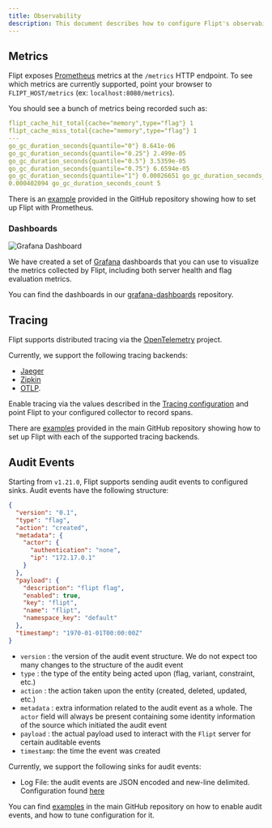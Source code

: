```yaml
---
title: Observability
description: This document describes how to configure Flipt's observability mechanisms including metrics, tracing, and auditing.
---
```


## Metrics

Flipt exposes [Prometheus](https://prometheus.io/) metrics at the `/metrics`
HTTP endpoint. To see which metrics are currently supported, point your browser
to `FLIPT_HOST/metrics` (ex: `localhost:8080/metrics`).

You should see a bunch of metrics being recorded such as:

```yaml
flipt_cache_hit_total{cache="memory",type="flag"} 1
flipt_cache_miss_total{cache="memory",type="flag"} 1
---
go_gc_duration_seconds{quantile="0"} 8.641e-06
go_gc_duration_seconds{quantile="0.25"} 2.499e-05
go_gc_duration_seconds{quantile="0.5"} 3.5359e-05
go_gc_duration_seconds{quantile="0.75"} 6.6594e-05
go_gc_duration_seconds{quantile="1"} 0.00026651 go_gc_duration_seconds_sum
0.000402094 go_gc_duration_seconds_count 5
```

There is an
[example](https://github.com/flipt-io/flipt/tree/main/examples/prometheus)
provided in the GitHub repository showing how to set up Flipt with Prometheus.

### Dashboards

![Grafana Dashboard](/images/configuration/grafana_flag_dashboard.png)

We have created a set of [Grafana](https://grafana.com/) dashboards that you can use to visualize the metrics collected by Flipt, including both server health and flag evaluation metrics.

You can find the dashboards in our [grafana-dashboards](https://github.com/flipt-io/grafana-dashboards) repository.

## Tracing

Flipt supports distributed tracing via the [OpenTelemetry](https://opentelemetry.io/) project.

Currently, we support the following tracing backends:

- [Jaeger](https://www.jaegertracing.io/)
- [Zipkin](https://zipkin.io/)
- [OTLP](https://opentelemetry.io/docs/reference/specification/protocol/).

Enable tracing via the values described in the [Tracing configuration](/configuration/overview#tracing) and point Flipt to your configured collector to record spans.

There are [examples](https://github.com/flipt-io/flipt/tree/main/examples/tracing) provided in the main GitHub repository showing how to set up Flipt with each of the supported tracing backends.

## Audit Events

Starting from `v1.21.0`, Flipt supports sending audit events to configured sinks. Audit events have the following structure:

```json
{
  "version": "0.1",
  "type": "flag",
  "action": "created",
  "metadata": {
    "actor": {
      "authentication": "none",
      "ip": "172.17.0.1"
    }
  },
  "payload": {
    "description": "flipt flag",
    "enabled": true,
    "key": "flipt",
    "name": "flipt",
    "namespace_key": "default"
  },
  "timestamp": "1970-01-01T00:00:00Z"
}
```

- `version` : the version of the audit event structure. We do not expect too many changes to the structure of the audit event
- `type` : the type of the entity being acted upon (flag, variant, constraint, etc.)
- `action` : the action taken upon the entity (created, deleted, updated, etc.)
- `metadata` : extra information related to the audit event as a whole. The `actor` field will always be present containing some identity information of the source which initiated the audit event
- `payload` : the actual payload used to interact with the `Flipt` server for certain auditable events
- `timestamp`: the time the event was created

Currently, we support the following sinks for audit events:

- Log File: the audit events are JSON encoded and new-line delimited. Configuration found [here](/configuration/overview#audit-events-log-file)

You can find [examples](https://github.com/flipt-io/flipt/tree/main/examples/audit) in the main GitHub repository on how to enable audit events, and how to tune configuration for it.
